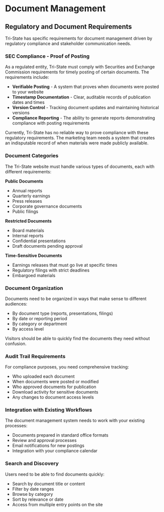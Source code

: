 # Document Management

## Regulatory and Document Requirements

Tri-State has specific requirements for document management driven by regulatory compliance and stakeholder communication needs.

### SEC Compliance - Proof of Posting

As a regulated entity, Tri-State must comply with Securities and Exchange Commission requirements for timely posting of certain documents. The requirements include:

- **Verifiable Posting** - A system that proves when documents were posted to your website
- **Timestamp Documentation** - Clear, auditable records of publication dates and times
- **Version Control** - Tracking document updates and maintaining historical versions
- **Compliance Reporting** - The ability to generate reports demonstrating compliance with posting requirements

Currently, Tri-State has no reliable way to prove compliance with these regulatory requirements. The marketing team needs a system that creates an indisputable record of when materials were made publicly available.

### Document Categories

The Tri-State website must handle various types of documents, each with different requirements:

**Public Documents**
- Annual reports
- Quarterly earnings
- Press releases  
- Corporate governance documents
- Public filings

**Restricted Documents**
- Board materials
- Internal reports
- Confidential presentations
- Draft documents pending approval

**Time-Sensitive Documents**
- Earnings releases that must go live at specific times
- Regulatory filings with strict deadlines
- Embargoed materials

### Document Organization

Documents need to be organized in ways that make sense to different audiences:

- By document type (reports, presentations, filings)
- By date or reporting period
- By category or department
- By access level

Visitors should be able to quickly find the documents they need without confusion.

### Audit Trail Requirements

For compliance purposes, you need comprehensive tracking:

- Who uploaded each document
- When documents were posted or modified
- Who approved documents for publication
- Download activity for sensitive documents
- Any changes to document access levels

### Integration with Existing Workflows

The document management system needs to work with your existing processes:

- Documents prepared in standard office formats
- Review and approval processes
- Email notifications for new postings
- Integration with your compliance calendar

### Search and Discovery

Users need to be able to find documents quickly:

- Search by document title or content
- Filter by date ranges
- Browse by category
- Sort by relevance or date
- Access from multiple entry points on the site
